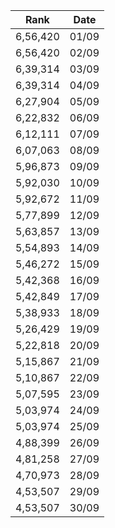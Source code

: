 |Rank| Date |
|---------|--|
| 6,56,420  |01/09|
| 6,56,420  |02/09|
| 6,39,314  |03/09|
| 6,39,314  |04/09|
| 6,27,904  |05/09|
| 6,22,832   |06/09|
| 6,12,111  |07/09|
| 6,07,063  |08/09|
| 5,96,873   |09/09|
| 5,92,030   |10/09|
| 5,92,672  |11/09|
| 5,77,899  |12/09|
| 5,63,857   |13/09|
| 5,54,893  |14/09|
| 5,46,272  |15/09|
| 5,42,368  |16/09|
| 5,42,849  |17/09|
| 5,38,933  |18/09|
| 5,26,429  |19/09|
| 5,22,818 |20/09|
| 5,15,867  |21/09|
| 5,10,867  |22/09|
| 5,07,595  |23/09|
| 5,03,974  |24/09|
| 5,03,974   |25/09|
| 4,88,399   |26/09|
| 4,81,258   |27/09|
| 4,70,973  |28/09|
| 4,53,507  |29/09|
| 4,53,507  |30/09|




